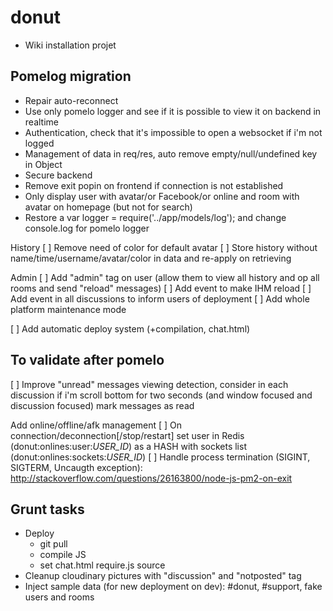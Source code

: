 donut
====

- Wiki installation projet

## Pomelog migration
* Repair auto-reconnect
* Use only pomelo logger and see if it is possible to view it on backend in realtime
* Authentication, check that it's impossible to open a websocket if i'm not logged
* Management of data in req/res, auto remove empty/null/undefined key in Object
* Secure backend
* Remove exit popin on frontend if connection is not established
* Only display user with avatar/or Facebook/or online and room with avatar on homepage (but not for search)
* Restore a var logger = require('../app/models/log'); and change console.log for pomelo logger

History
[ ] Remove need of color for default avatar
[ ] Store history without name/time/username/avatar/color in data and re-apply on retrieving

Admin
[ ] Add "admin" tag on user (allow them to view all history and op all rooms and send "reload" messages)
[ ] Add event to make IHM reload
[ ] Add event in all discussions to inform users of deployment
[ ] Add whole platform maintenance mode

[ ] Add automatic deploy system (+compilation, chat.html)

## To validate after pomelo

[ ] Improve "unread" messages viewing detection, consider in each discussion if i'm scroll bottom for two seconds (and window focused and discussion focused) mark messages as read

Add online/offline/afk management
[ ] On connection/deconnection[/stop/restart] set user in Redis (donut:onlines:user:_USER_ID_) as a HASH with sockets list (donut:onlines:sockets:_USER_ID_)
[ ] Handle process termination (SIGINT, SIGTERM, Uncaugth exception): http://stackoverflow.com/questions/26163800/node-js-pm2-on-exit

## Grunt tasks
- Deploy
  - git pull
  - compile JS
  - set chat.html  require.js source
- Cleanup cloudinary pictures with "discussion" and "notposted" tag
- Inject sample data (for new deployment on dev): #donut, #support, fake users and rooms